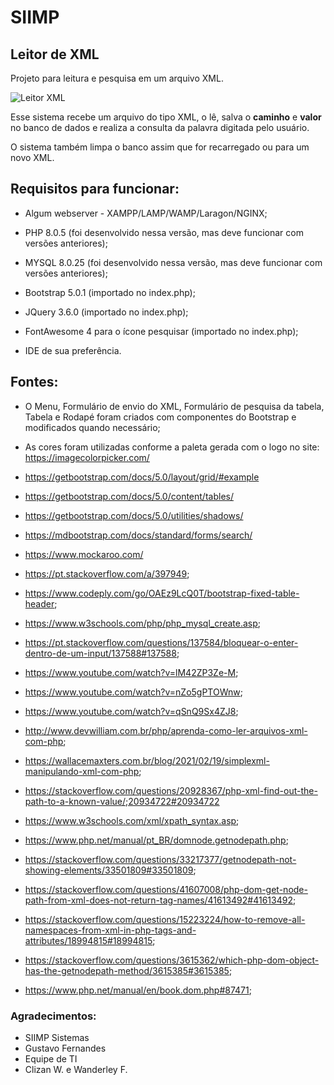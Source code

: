 # SIIMP
 ## Leitor de XML
 
 Projeto para leitura e pesquisa em um arquivo XML.
 
 ![Leitor XML](https://github.com/roger-otrevizan/siimp/blob/main/assets/img/siimp.gif)

 Esse sistema recebe um arquivo do tipo XML, o lê, salva o **caminho** e **valor** no banco de dados e realiza a consulta da palavra digitada pelo usuário.

 O sistema também limpa o banco assim que for recarregado ou para um novo XML.

  ## Requisitos para funcionar:
 * Algum webserver - XAMPP/LAMP/WAMP/Laragon/NGINX;
 * PHP 8.0.5 (foi desenvolvido nessa versão, mas deve funcionar com versões anteriores);
 * MYSQL 8.0.25 (foi desenvolvido nessa versão, mas deve funcionar com versões anteriores);
 * Bootstrap 5.0.1 (importado no index.php);
 * JQuery 3.6.0 (importado no index.php);
 * FontAwesome 4 para o ícone pesquisar (importado no index.php);

 * IDE de sua preferência.

 ## Fontes:
 -  O Menu, Formulário de envio do XML, Formulário de pesquisa da tabela, Tabela e Rodapé foram criados com componentes do Bootstrap e modificados quando necessário;

 -  As cores foram utilizadas conforme a paleta gerada com o logo no site: https://imagecolorpicker.com/
    
 
 -  https://getbootstrap.com/docs/5.0/layout/grid/#example
 -  https://getbootstrap.com/docs/5.0/content/tables/
 -  https://getbootstrap.com/docs/5.0/utilities/shadows/
 -  https://mdbootstrap.com/docs/standard/forms/search/
 -  https://www.mockaroo.com/

 -  https://pt.stackoverflow.com/a/397949;
 -  https://www.codeply.com/go/OAEz9LcQ0T/bootstrap-fixed-table-header;
 -  https://www.w3schools.com/php/php_mysql_create.asp;
 -  https://pt.stackoverflow.com/questions/137584/bloquear-o-enter-dentro-de-um-input/137588#137588;
 -  https://www.youtube.com/watch?v=lM42ZP3Ze-M;
 -  https://www.youtube.com/watch?v=nZo5gPTOWnw;
 -  https://www.youtube.com/watch?v=qSnQ9Sx4ZJ8;
 -  http://www.devwilliam.com.br/php/aprenda-como-ler-arquivos-xml-com-php;
 -  https://wallacemaxters.com.br/blog/2021/02/19/simplexml-manipulando-xml-com-php;
 -  https://stackoverflow.com/questions/20928367/php-xml-find-out-the-path-to-a-known-value/;20934722#20934722
 -  https://www.w3schools.com/xml/xpath_syntax.asp;
 -  https://www.php.net/manual/pt_BR/domnode.getnodepath.php;
 -  https://stackoverflow.com/questions/33217377/getnodepath-not-showing-elements/33501809#33501809;
 -  https://stackoverflow.com/questions/41607008/php-dom-get-node-path-from-xml-does-not-return-tag-names/41613492#41613492;
 -  https://stackoverflow.com/questions/15223224/how-to-remove-all-namespaces-from-xml-in-php-tags-and-attributes/18994815#18994815;
 -  https://stackoverflow.com/questions/3615362/which-php-dom-object-has-the-getnodepath-method/3615385#3615385;
 -  https://www.php.net/manual/en/book.dom.php#87471;
 
 ### Agradecimentos:
 - SIIMP Sistemas
 - Gustavo Fernandes
 - Equipe de TI
 - Clizan W. e Wanderley F.

